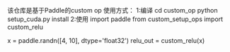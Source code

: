 该仓库是基于Paddle的custom op
使用方式：
1:编译
cd custom_op
python setup_cuda.py install 
2:使用
import paddle
from custom_setup_ops import custom_relu

x = paddle.randn([4, 10], dtype='float32')
relu_out = custom_relu(x)
